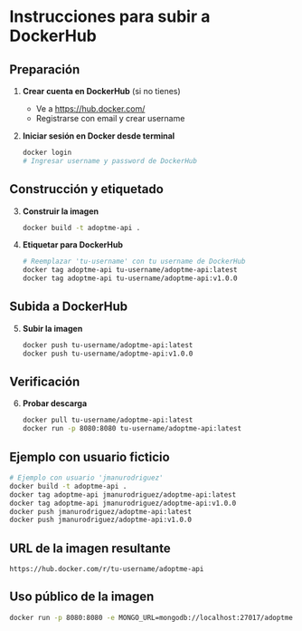 # Instrucciones para subir a DockerHub

## Preparación

1. **Crear cuenta en DockerHub** (si no tienes)
   - Ve a https://hub.docker.com/
   - Registrarse con email y crear username

2. **Iniciar sesión en Docker desde terminal**
   ```bash
   docker login
   # Ingresar username y password de DockerHub
   ```

## Construcción y etiquetado

3. **Construir la imagen**
   ```bash
   docker build -t adoptme-api .
   ```

4. **Etiquetar para DockerHub**
   ```bash
   # Reemplazar 'tu-username' con tu username de DockerHub
   docker tag adoptme-api tu-username/adoptme-api:latest
   docker tag adoptme-api tu-username/adoptme-api:v1.0.0
   ```

## Subida a DockerHub

5. **Subir la imagen**
   ```bash
   docker push tu-username/adoptme-api:latest
   docker push tu-username/adoptme-api:v1.0.0
   ```

## Verificación

6. **Probar descarga**
   ```bash
   docker pull tu-username/adoptme-api:latest
   docker run -p 8080:8080 tu-username/adoptme-api:latest
   ```

## Ejemplo con usuario ficticio

```bash
# Ejemplo con usuario 'jmanurodriguez'
docker build -t adoptme-api .
docker tag adoptme-api jmanurodriguez/adoptme-api:latest
docker tag adoptme-api jmanurodriguez/adoptme-api:v1.0.0
docker push jmanurodriguez/adoptme-api:latest
docker push jmanurodriguez/adoptme-api:v1.0.0
```

## URL de la imagen resultante
`https://hub.docker.com/r/tu-username/adoptme-api`

## Uso público de la imagen
```bash
docker run -p 8080:8080 -e MONGO_URL=mongodb://localhost:27017/adoptme tu-username/adoptme-api:latest
```

